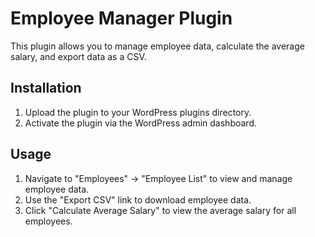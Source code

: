 # Employee Manager Plugin

This plugin allows you to manage employee data, calculate the average salary, and export data as a CSV.

## Installation

1. Upload the plugin to your WordPress plugins directory.
2. Activate the plugin via the WordPress admin dashboard.

## Usage

1. Navigate to "Employees" -> "Employee List" to view and manage employee data.
2. Use the "Export CSV" link to download employee data.
3. Click "Calculate Average Salary" to view the average salary for all employees.
